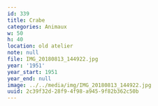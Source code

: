 ```yaml
---
id: 339
title: Crabe
categories: Animaux
w: 50
h: 40
location: old atelier
note: null
file: IMG_20180813_144922.jpg
year: '1951'
year_start: 1951
year_end: null
image: ../../media/img/IMG_20180813_144922.jpg
uuid: 2c39f32d-28f9-4f98-a945-9f82b362c50b
---
```



